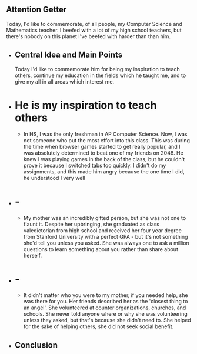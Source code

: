 ## Attention Getter
Today, I'd like to commemorate, of all people, my Computer Science and Mathematics teacher. I beefed with a lot of my high school teachers, but there's nobody on this planet I've beefed with harder than than him.
- ## Central Idea and Main Points
  Today I'd like to commemorate him for being my inspiration to teach others, continue my education in the fields which he taught me, and to give my all in all areas which interest me.
- # He is my inspiration to teach others
	- In HS, I was the only freshman in AP Computer Science. Now, I was not someone who put the most effort into this class. This was during the time when browser games started to get really popular, and I was absolutely determined to beat one of my friends on 2048. He knew I was playing games in the back of the class, but he couldn't prove it because I switched tabs too quickly. I didn't do my assignments, and this made him angry because the one time I did, he understood I very well
- # -
	- My mother was an incredibly gifted person, but she was not one to flaunt it. Despite her upbringing, she graduated as class valedictorian from high school and received her four year degree from Stanford University with a perfect GPA - but it's not something she'd tell you unless you asked. She was always one to ask a million questions to learn something about you rather than share about herself.
- # -
	- It didn't matter who you were to my mother, if you needed help, she was there for you. Her friends described her as the 'closest thing to an angel'. She volunteered at counter organizations, churches, and schools. She never told anyone where or why she was volunteering unless they asked, but that's because she didn't need to. She helped for the sake of helping others, she did not seek social benefit.
- ## Conclusion